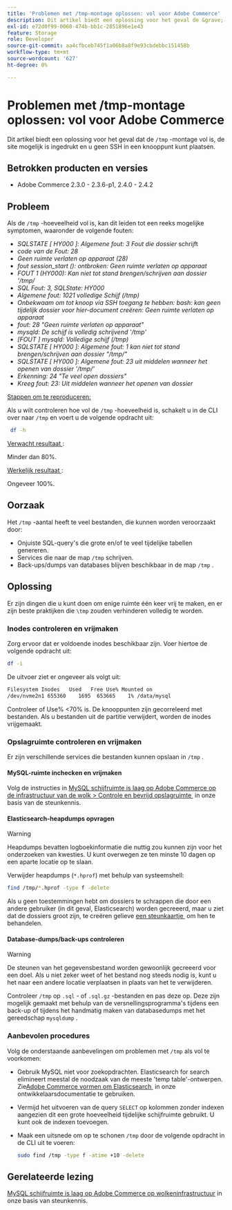 ```yaml
---
title: 'Problemen met /tmp-montage oplossen: vol voor Adobe Commerce'
description: Dit artikel biedt een oplossing voor het geval de &grave;-/tmp'-montage vol is, de site mogelijk is ingedrukt en u geen SSH in een knooppunt kunt plaatsen.
exl-id: e72d0f99-0060-474b-bb1c-2851896e1e43
feature: Storage
role: Developer
source-git-commit: aa4cfbceb745f1a06b8a8f9e93cbdebbc151458b
workflow-type: tm+mt
source-wordcount: '627'
ht-degree: 0%

---
```


# Problemen met /tmp-montage oplossen: vol voor Adobe Commerce

Dit artikel biedt een oplossing voor het geval dat de `/tmp` -montage vol is, de site mogelijk is ingedrukt en u geen SSH in een knooppunt kunt plaatsen.

## Betrokken producten en versies

* Adobe Commerce 2.3.0 - 2.3.6-p1, 2.4.0 - 2.4.2

## Probleem

Als de `/tmp` -hoeveelheid vol is, kan dit leiden tot een reeks mogelijke symptomen, waaronder de volgende fouten:

* *SQLSTATE [ HY000 ]: Algemene fout: 3 Fout die dossier* schrijft
* *code van de Fout: 28*
* *Geen ruimte verlaten op apparaat (28)*
* *fout session_start (): ontbroken: Geen ruimte verlaten op apparaat*
* *FOUT 1 (HY000): Kan niet tot stand brengen/schrijven aan dossier &#39;/tmp/*
* *SQL Fout: 3, SQLState: HY000*
* *Algemene fout: 1021 volledige Schijf (/tmp)*
* *Onbekwaam om tot knoop via SSH toegang te hebben:*
  *bash: kan geen tijdelijk dossier voor hier-document creëren: Geen ruimte verlaten op apparaat*
* *fout: 28 &quot;Geen ruimte verlaten op apparaat&quot;*
* *mysqld: De schijf is volledig schrijvend &#39;/tmp&#39;*
* *[FOUT ] mysqld: Volledige schijf (/tmp)*
* *SQLSTATE [ HY000 ]: Algemene fout: 1 kan niet tot stand brengen/schrijven aan dossier &quot;/tmp/&quot;*
* *SQLSTATE [ HY000 ]: Algemene fout: 23 uit middelen wanneer het openen van dossier &#39;/tmp/&#39;*
* *Erkenning: 24 &quot;Te veel open dossiers&quot;*
* *Kreeg fout: 23: Uit middelen wanneer het openen van dossier*


<u> Stappen om te reproduceren:</u>

Als u wilt controleren hoe vol de `/tmp` -hoeveelheid is, schakelt u in de CLI over naar `/tmp` en voert u de volgende opdracht uit:

```bash
 df -h
```

<u> Verwacht resultaat </u>:

Minder dan 80%.

<u> Werkelijk resultaat </u>:

Ongeveer 100%.

## Oorzaak

Het `/tmp` -aantal heeft te veel bestanden, die kunnen worden veroorzaakt door:

* Onjuiste SQL-query&#39;s die grote en/of te veel tijdelijke tabellen genereren.
* Services die naar de map `/tmp` schrijven.
* Back-ups/dumps van databases blijven beschikbaar in de map `/tmp` .

## Oplossing

Er zijn dingen die u kunt doen om enige ruimte één keer vrij te maken, en er zijn beste praktijken die `\tmp` zouden verhinderen volledig te worden.

### Inodes controleren en vrijmaken

Zorg ervoor dat er voldoende inodes beschikbaar zijn. Voer hiertoe de volgende opdracht uit:

```bash
df -i
```

De uitvoer ziet er ongeveer als volgt uit:

```bash
Filesystem Inodes   Used   Free Use% Mounted on
/dev/nvme2n1 655360    1695  653665    1% /data/mysql
```

Controleer of Use% &lt;70% is. De knooppunten zijn gecorreleerd met bestanden. Als u bestanden uit de partitie verwijdert, worden de inodes vrijgemaakt.

### Opslagruimte controleren en vrijmaken

Er zijn verschillende services die bestanden kunnen opslaan in `/tmp` .

#### MySQL-ruimte inchecken en vrijmaken

Volg de instructies in [&#x200B; MySQL schijfruimte is laag op Adobe Commerce op de infrastructuur van de wolk > Controle en bevrijd opslagruimte &#x200B;](https://experienceleague.adobe.com/nl/docs/experience-cloud-kcs/kbarticles/ka-27806#check-and-free-up-storage-space) in onze basis van de steunkennis.

#### Elasticsearch-heapdumps opvragen

>[!WARNING]
>
>Heapdumps bevatten logboekinformatie die nuttig zou kunnen zijn voor het onderzoeken van kwesties. U kunt overwegen ze ten minste 10 dagen op een aparte locatie op te slaan.

Verwijder heapdumps (`*.hprof`) met behulp van systeemshell:

```bash
find /tmp/*.hprof -type f -delete
```

Als u geen toestemmingen hebt om dossiers te schrappen die door een andere gebruiker (in dit geval, Elasticsearch) worden gecreeerd, maar u ziet dat de dossiers groot zijn, te creëren gelieve [&#x200B; een steunkaartje &#x200B;](/help/help-center-guide/help-center/magento-help-center-user-guide.md#submit-ticket) om hen te behandelen.

#### Database-dumps/back-ups controleren

>[!WARNING]
>
>De steunen van het gegevensbestand worden gewoonlijk gecreeerd voor een doel. Als u niet zeker weet of het bestand nog steeds nodig is, kunt u het naar een andere locatie verplaatsen in plaats van het te verwijderen.

Controleer `/tmp` op `.sql` - of `.sql.gz` -bestanden en pas deze op. Deze zijn mogelijk gemaakt met behulp van de versnellingsprogramma&#39;s tijdens een back-up of tijdens het handmatig maken van databasedumps met het gereedschap `mysqldump` .

### Aanbevolen procedures

Volg de onderstaande aanbevelingen om problemen met `/tmp` als vol te voorkomen:

* Gebruik MySQL niet voor zoekopdrachten. Elasticsearch for search elimineert meestal de noodzaak van de meeste &#39;temp table&#39;-ontwerpen. Zie [&#x200B; Adobe Commerce vormen om Elasticsearch &#x200B;](https://experienceleague.adobe.com/nl/docs/commerce-operations/configuration-guide/search/configure-search-engine) in onze ontwikkelaarsdocumentatie te gebruiken.
* Vermijd het uitvoeren van de query `SELECT` op kolommen zonder indexen aangezien dit een grote hoeveelheid tijdelijke schijfruimte gebruikt. U kunt ook de indexen toevoegen.
* Maak een uitsnede om op te schonen `/tmp` door de volgende opdracht in de CLI uit te voeren:

  ```bash
  sudo find /tmp -type f -atime +10 -delete
  ```

## Gerelateerde lezing

[&#x200B; MySQL schijfruimte is laag op Adobe Commerce op wolkeninfrastructuur &#x200B;](https://experienceleague.adobe.com/nl/docs/experience-cloud-kcs/kbarticles/ka-27806) in onze basis van steunkennis.
